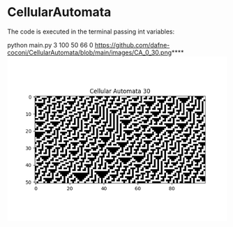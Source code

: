 # CellularAutomata

The code is executed in the terminal passing int variables:

python main.py 3 100 50 66 0
https://github.com/dafne-coconi/CellularAutomata/blob/main/images/CA_0_30.png****
![alt text](https://github.com/dafne-coconi/CellularAutomata/blob/main/images/CA_0_30.png?raw=true)
